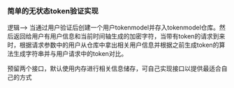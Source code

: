 ### 简单的无状态token验证实现

逻辑--> 当通过用户验证后创建一个用户tokenmodel并存入tokenmodel仓库。然后返回给用户有用户信息和当前时间轴生成的加密字符，当带有token的请求到来时，根据请求参数中的用户从仓库中拿出相关用户信息并根据之前生成token的算法生成字符串并与用户请求中的token对比。


预留两个接口，默认使用内存进行相关信息储存，可自己实现接口以提供最适合自己的方式
